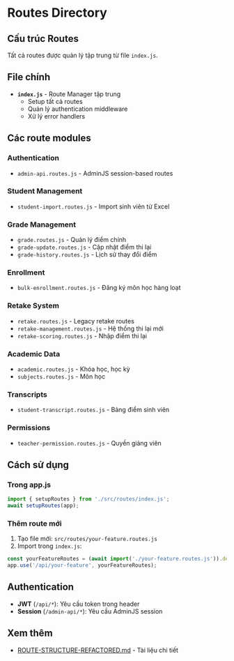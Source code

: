 # Routes Directory

## Cấu trúc Routes

Tất cả routes được quản lý tập trung từ file `index.js`.

## File chính

- **`index.js`** - Route Manager tập trung
  - Setup tất cả routes
  - Quản lý authentication middleware
  - Xử lý error handlers

## Các route modules

### Authentication
- `admin-api.routes.js` - AdminJS session-based routes

### Student Management
- `student-import.routes.js` - Import sinh viên từ Excel

### Grade Management
- `grade.routes.js` - Quản lý điểm chính
- `grade-update.routes.js` - Cập nhật điểm thi lại
- `grade-history.routes.js` - Lịch sử thay đổi điểm

### Enrollment
- `bulk-enrollment.routes.js` - Đăng ký môn học hàng loạt

### Retake System
- `retake.routes.js` - Legacy retake routes
- `retake-management.routes.js` - Hệ thống thi lại mới
- `retake-scoring.routes.js` - Nhập điểm thi lại

### Academic Data
- `academic.routes.js` - Khóa học, học kỳ
- `subjects.routes.js` - Môn học

### Transcripts
- `student-transcript.routes.js` - Bảng điểm sinh viên

### Permissions
- `teacher-permission.routes.js` - Quyền giảng viên

## Cách sử dụng

### Trong app.js
```javascript
import { setupRoutes } from './src/routes/index.js';
await setupRoutes(app);
```

### Thêm route mới

1. Tạo file mới: `src/routes/your-feature.routes.js`
2. Import trong `index.js`:
```javascript
const yourFeatureRoutes = (await import('./your-feature.routes.js')).default;
app.use('/api/your-feature', yourFeatureRoutes);
```

## Authentication

- **JWT** (`/api/*`): Yêu cầu token trong header
- **Session** (`/admin-api/*`): Yêu cầu AdminJS session

## Xem thêm

- [ROUTE-STRUCTURE-REFACTORED.md](../ROUTE-STRUCTURE-REFACTORED.md) - Tài liệu chi tiết
